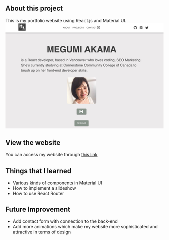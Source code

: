 ## About this project
This is my portfolio website using React.js and Material UI.
![Top page](./public/images/work-portfolio.png)

## View the website
You can access my website through [this link](https://portfolio-v2-five-flax.vercel.app/)

## Things that I learned
- Various kinds of components in Material UI
- How to implement a slideshow 
- How to use React Router

## Future Improvement
- Add contact form with connection to the back-end
- Add more animations which make my website more sophisticated and attractive in terms of design 


